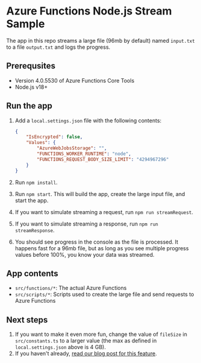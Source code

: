 # Azure Functions Node.js Stream Sample

The app in this repo streams a large file (96mb by default) named `input.txt` to a file `output.txt` and logs the progress.

## Prerequsites

- Version 4.0.5530 of Azure Functions Core Tools
- Node.js v18+

## Run the app

1. Add a `local.settings.json` file with the following contents:

    ```json
    {
        "IsEncrypted": false,
        "Values": {
            "AzureWebJobsStorage": "",
            "FUNCTIONS_WORKER_RUNTIME": "node",
            "FUNCTIONS_REQUEST_BODY_SIZE_LIMIT": "4294967296"
        }
    }
    ```

2. Run `npm install`.
3. Run `npm start`. This will build the app, create the large input file, and start the app.
4. If you want to simulate streaming a request, run `npm run streamRequest`.
5. If you want to simulate streaming a response, run `npm run streamResponse`.
6. You should see progress in the console as the file is processed. It happens fast for a 96mb file, but as long as you see multiple progress values before 100%, you know your data was streamed.

## App contents

- `src/functions/*`: The actual Azure Functions
- `src/scripts/*`: Scripts used to create the large file and send requests to Azure Functions

## Next steps

1. If you want to make it even more fun, change the value of `fileSize` in `src/constants.ts` to a larger value (the max as defined in `local.settings.json` above is 4 GB).
2. If you haven't already, [read our blog post for this feature](https://aka.ms/AzFuncNodeHttpStreams).
